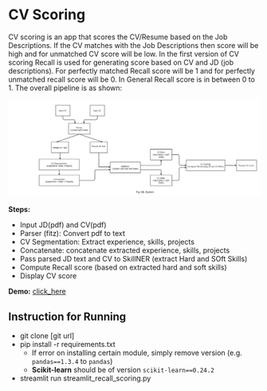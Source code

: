 # CV Scoring

CV scoring is an app that scores the CV/Resume based on the Job Descriptions. If the CV matches with the Job Descriptions then score will be high and for unmatched CV score will be low. In the first version of CV scoring Recall is used for generating score based on CV and JD (job descriptions). For perfectly matched Recall score will be 1 and for perfectly unmatched recall score will be 0. In General Recall score is in between 0 to 1. The overall pipeline is as shown:  

<img src = "images/1.jpg" width = "600">

**Steps:**

- Input JD(pdf) and CV(pdf)
- Parser (fitz): Convert pdf to text
- CV Segmentation: Extract experience, skills, projects
- Concatenate: concatenate extracted experience, skills, projects
- Pass parsed JD text and CV to SkillNER (extract Hard and SOft Skills)
- Compute Recall score (based on extracted hard and soft skills)
- Display CV score

**Demo:**  [click_here](https://share.streamlit.io/thapaliya123/cv-scoring/streamlit_recall_scoring.py)

## Instruction for Running
- git clone [git url]
- pip install -r requirements.txt
    - If error on installing certain module, simply remove version (e.g. `pandas==1.3.4` to `pandas`)
    - **Scikit-learn** should be of version `scikit-learn==0.24.2`
- streamlit run streamlit_recall_scoring.py
 